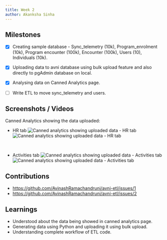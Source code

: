 ```yaml
---
title: Week 2
author: Akanksha Sinha
---
```


## Milestones
- [x] Creating sample database - Sync_telemetry (10k), Program_enrolment (10k), Program encounter (100k), Encounter (100k), Users (10), Individuals (10k).
- [x] Uploading data to avni database using bulk upload feature and also directly to pgAdmin database on local.
- [x] Analysing data on Canned Analytics page.
- [ ] Write ETL to move sync_telemetry and users.


## Screenshots / Videos 
Canned Analytics showing the data uploaded:
  - HR tab
![Canned analytics showing uploaded data - HR tab](https://github.com/ak2502/c4gt-milestones/assets/56317982/836ec7d1-a3a1-4581-bfd8-dd920c16b7e7)
![Canned analytics showing uploaded data - HR tab](https://github.com/ak2502/c4gt-milestones/assets/56317982/21b38a15-a08c-4186-83be-64d69a10b765)
<br />

  - Activities tab
![Canned analytics showing uploaded data - Activities tab](https://github.com/ak2502/c4gt-milestones/assets/56317982/cc522125-b124-4ad1-9a2a-c7b02963679d)
![Canned analytics showing uploaded data - Activities tab](https://github.com/ak2502/c4gt-milestones/assets/56317982/8624a764-3e14-4645-921a-84708290916e)

## Contributions
- https://github.com/AvinashRamachandruni/avni-etl/issues/1
- https://github.com/AvinashRamachandruni/avni-etl/issues/2


## Learnings
- Understood about the data being showed in canned analytics page.
- Generating data using Python and uploading it using bulk upload.
- Understanding complete workflow of ETL code. 
